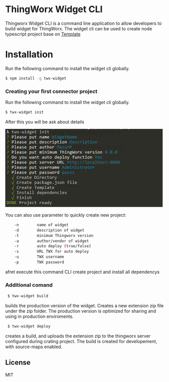# ThingWorx Widget CLI

Thingworx Widget CLI is a command line application to allow developers to build widget for ThingWorx. The widget cli can be used to create node typescript project base on  [Template](https://github.com/stefan-lacatus/ThingworxDemoWebpackWidget)

# Installation
Run the following command to install the widget cli globally.
```sh
$ npm install -g twx-widget  
```
### Creating your first connector project
Run the following command to install the widget cli globally.
```sh
$ twx-widget init
```
After this you will be ask about details


![Init](https://github.com/mazurp/twx-widget-cli/blob/master/images/initImage.PNG)


You can also use parameter to quickly create new project:
```sh
    -n        name of widget
    -d        description of widget
    -t        minimum Thingworx version
    -a        author/vendor of widget
    -r        auto deploy (true/false)
    -s        URL TWX for auto deploy
    -u        TWX username
    -p        TWX password
```

afret execute this command CLI create project and install all dependencys  

### Additional comand
```sh
 $ twx-widget build
```
 builds the production version of the widget. Creates a new extension zip file under the zip folder. The production version is optimized for sharing and using in production enviroments.

```sh
 $ twx-widget deploy
```
creates a build, and uploads the extension zip to the thingworx server configured during crating project. The build is created for developement, with source-maps enabled.

License
----

MIT
